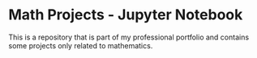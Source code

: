 # Math Projects - Jupyter Notebook
This is a repository that is part of my professional portfolio and contains some projects only related to mathematics.
